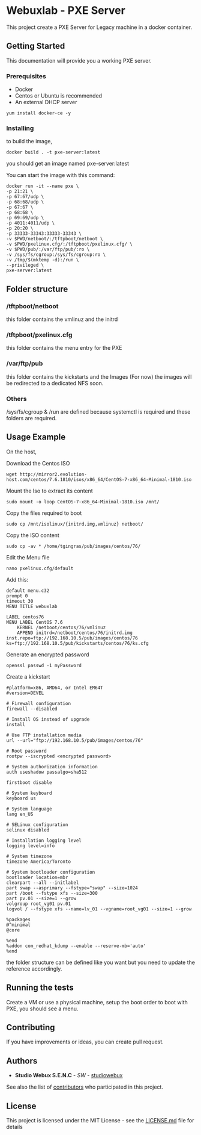 # Webuxlab - PXE Server

This project create a PXE Server for Legacy machine in a docker container.

## Getting Started

This documentation will provide you a working PXE server.

### Prerequisites

- Docker
- Centos or Ubuntu is recommended
- An external DHCP server

```
yum install docker-ce -y
```

### Installing

to build the image,

```
docker build . -t pxe-server:latest
```

you should get an image named pxe-server:latest

You can start the image with this command:
```
docker run -it --name pxe \
-p 21:21 \
-p 67:67/udp \
-p 68:68/udp \
-p 67:67 \
-p 68:68 \
-p 69:69/udp \
-p 4011:4011/udp \
-p 20:20 \
-p 33333-33343:33333-33343 \
-v $PWD/netboot/:/tftpboot/netboot \
-v $PWD/pxelinux.cfg/:/tftpboot/pxelinux.cfg/ \
-v $PWD/pub/:/var/ftp/pub/:ro \
-v /sys/fs/cgroup:/sys/fs/cgroup:ro \
-v /tmp/$(mktemp -d):/run \
--privileged \
pxe-server:latest
```

## Folder structure
### /tftpboot/netboot
this folder contains the vmlinuz and the initrd

### /tftpboot/pxelinux.cfg
this folder contains the menu entry for the PXE

### /var/ftp/pub
this folder contains the kickstarts and the Images (For now)
the images will be redirected to a dedicated NFS soon.

### Others
/sys/fs/cgroup & /run are defined because systemctl is required and these folders are required.

## Usage Example

On the host,

Download the Centos ISO
```
wget http://mirror2.evolution-host.com/centos/7.6.1810/isos/x86_64/CentOS-7-x86_64-Minimal-1810.iso
```

Mount the Iso to extract its content
```
sudo mount -o loop CentOS-7-x86_64-Minimal-1810.iso /mnt/
```

Copy the files required to boot
```
sudo cp /mnt/isolinux/{initrd.img,vmlinuz} netboot/
```

Copy the ISO content
```
sudo cp -av * /home/tgingras/pub/images/centos/76/
```

Edit the Menu file
```
nano pxelinux.cfg/default
```

Add this:
```
default menu.c32
prompt 0
timeout 30
MENU TITLE webuxlab

LABEL centos76
MENU LABEL CentOS 7.6
	KERNEL /netboot/centos/76/vmlinuz
	APPEND initrd=/netboot/centos/76/initrd.img inst.repo=ftp://192.168.10.5/pub/images/centos/76 ks=ftp://192.168.10.5/pub/kickstarts/centos/76/ks.cfg
```

Generate an encrypted password
```
openssl passwd -1 myPassword
```

Create a kickstart
```
#platform=x86, AMD64, or Intel EM64T
#version=DEVEL

# Firewall configuration
firewall --disabled

# Install OS instead of upgrade
install

# Use FTP installation media
url --url="ftp://192.168.10.5/pub/images/centos/76"

# Root password
rootpw --iscrypted <encrypted password>

# System authorization information
auth useshadow passalgo=sha512

firstboot disable

# System keyboard
keyboard us

# System language
lang en_US

# SELinux configuration
selinux disabled

# Installation logging level
logging level=info

# System timezone
timezone America/Toronto

# System bootloader configuration
bootloader location=mbr
clearpart --all --initlabel
part swap --asprimary --fstype="swap" --size=1024
part /boot --fstype xfs --size=300
part pv.01 --size=1 --grow
volgroup root_vg01 pv.01
logvol / --fstype xfs --name=lv_01 --vgname=root_vg01 --size=1 --grow

%packages
@^minimal
@core

%end
%addon com_redhat_kdump --enable --reserve-mb='auto'
%end
```

the folder structure can be defined like you want but you need to update the reference accordingly.

## Running the tests

Create a VM or use a physical machine, setup the boot order to boot with PXE, you should see a menu.

## Contributing

If you have improvements or ideas, you can create pull request.

## Authors

* **Studio Webux S.E.N.C** - *SW* - [studiowebux](https://studiowebux.com)

See also the list of [contributors](https://github.com/your/project/contributors) who participated in this project.

## License

This project is licensed under the MIT License - see the [LICENSE.md](LICENSE.md) file for details